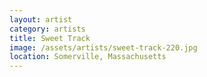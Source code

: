```yaml
---
layout: artist
category: artists
title: Sweet Track
image: /assets/artists/sweet-track-220.jpg
location: Somerville, Massachusetts
---
```

